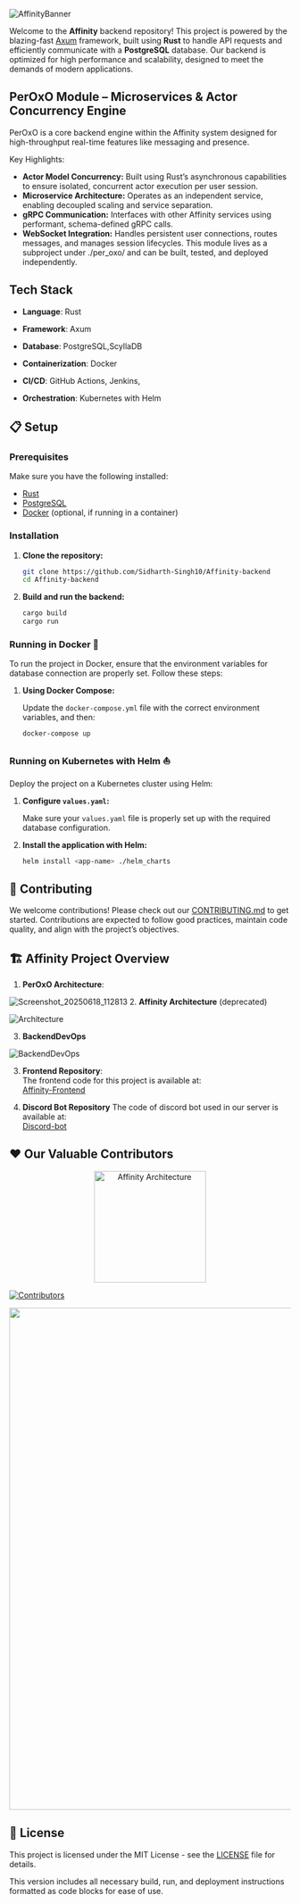 ![AffinityBanner](https://github.com/user-attachments/assets/e207e037-b436-4007-a0a6-8bc73e0a99dd)

Welcome to the **Affinity** backend repository! This project is powered by the blazing-fast [Axum](https://github.com/tokio-rs/axum) framework, built using **Rust** to handle API requests and efficiently communicate with a **PostgreSQL** database. Our backend is optimized for high performance and scalability, designed to meet the demands of modern applications.


## PerOxO Module – Microservices & Actor Concurrency Engine
PerOxO is a core backend engine within the Affinity system designed for high-throughput real-time features like messaging and presence.

 Key Highlights:
- **Actor Model Concurrency:** Built using Rust’s asynchronous capabilities to ensure isolated, concurrent actor execution per user session.
- **Microservice Architecture:** Operates as an independent service, enabling decoupled scaling and service separation.
- **gRPC Communication:** Interfaces with other Affinity services using performant, schema-defined gRPC calls.
- **WebSocket Integration:** Handles persistent user connections, routes messages, and manages session lifecycles.
This module lives as a subproject under ./per_oxo/ and can be built, tested, and deployed independently.

## Tech Stack
- **Language**: Rust
- **Framework**: Axum

- **Database**: PostgreSQL,ScyllaDB
- **Containerization**: Docker
- **CI/CD**: GitHub Actions, Jenkins,
- **Orchestration**: Kubernetes with Helm
 
## 📋 Setup

### Prerequisites

Make sure you have the following installed:

- [Rust](https://www.rust-lang.org/tools/install)
- [PostgreSQL](https://www.postgresql.org/)
- [Docker](https://www.docker.com/) (optional, if running in a container)

### Installation

1. **Clone the repository:**

   ```bash
   git clone https://github.com/Sidharth-Singh10/Affinity-backend
   cd Affinity-backend
   ```

2. **Build and run the backend:**

   ```bash
   cargo build
   cargo run
   ```


### Running in Docker 🐳

To run the project in Docker, ensure that the environment variables for database connection are properly set. Follow these steps:


1. **Using Docker Compose:**

   Update the `docker-compose.yml` file with the correct environment variables, and then:

   ```bash
   docker-compose up
   ```

### Running on Kubernetes with Helm ⛵

Deploy the project on a Kubernetes cluster using Helm:

1. **Configure `values.yaml`:**

   Make sure your `values.yaml` file is properly set up with the required database configuration.

2. **Install the application with Helm:**

   ```bash
   helm install <app-name> ./helm_charts
   ```


## 🌱 Contributing

We welcome contributions! Please check out our [CONTRIBUTING.md](https://github.com/Sidharth-Singh10/Affinity-backend/blob/main/CONTRIBUTING.md) to get started. Contributions are expected to follow good practices, maintain code quality, and align with the project’s objectives.


## 🏗️ Affinity Project Overview
1. **PerOxO Architecture**:

 ![Screenshot_20250618_112813](https://github.com/user-attachments/assets/f8ab4a55-ebd2-4242-855d-d2beea062b6d)
2. **Affinity Architecture** (deprecated)
   
   ![Architecture](https://github.com/user-attachments/assets/402a9b69-eccd-478b-9c0e-50810200c28d)

3. **BackendDevOps**

 ![BackendDevOps](/BackendOps.png)

3. **Frontend Repository**:  
   The frontend code for this project is available at:  
   [Affinity-Frontend](https://github.com/rishyym0927/Affinity_frontend)

4. **Discord Bot Repository**
   The code of discord bot used in our server is available at:                                                                                                              
   [Discord-bot](https://github.com/Sidharth-Singh10/affinity-bot)


## ❤️ Our Valuable Contributors
<div align="center">
  <img src="https://github.com/user-attachments/assets/c7f169de-e8e9-418e-a08e-c69b34c23a41" alt="Affinity Architecture" width="200"/>
</div>



[![Contributors](https://contrib.rocks/image?repo=Sidharth-Singh10/Affinity-backend)](https://github.com/Sidharth-Singh10/Affinity-backend/graphs/contributors)

 <img src="https://user-images.githubusercontent.com/74038190/212284100-561aa473-3905-4a80-b561-0d28506553ee.gif" width="900">

## 📄 License

This project is licensed under the MIT License - see the [LICENSE](https://github.com/Sidharth-Singh10/Affinity-backend/blob/main/LICENSE) file for details.


This version includes all necessary build, run, and deployment instructions formatted as code blocks for ease of use.
